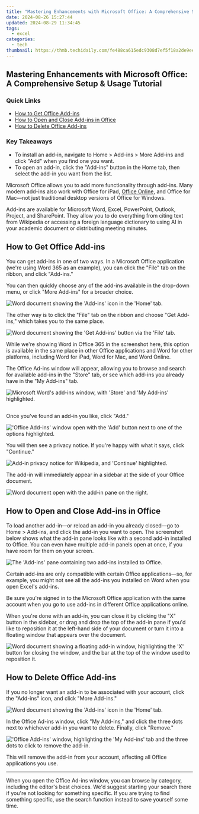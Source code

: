 ```yaml
---
title: "Mastering Enhancements with Microsoft Office: A Comprehensive Setup & Usage Tutorial"
date: 2024-08-26 15:27:44
updated: 2024-08-29 11:34:45
tags:
  - excel
categories:
  - tech
thumbnail: https://thmb.techidaily.com/fe488ca615edc9308d7ef5f18a2de9eeeab475c2bf30ee9f714175262d3f8617.jpeg
---
```


## Mastering Enhancements with Microsoft Office: A Comprehensive Setup & Usage Tutorial

### Quick Links

* [How to Get Office Add-ins](https://tiktok-clips.techidaily.com/updated-leaders-in-conversion-6-best-no-cost-tiktok-to-mp3-online-tools-for-2024/)
* [How to Open and Close Add-ins in Office](https://youtube-zero.techidaily.com/iscover-the-secrets-to-youtubes-rankings-with-keywords/)
* [How to Delete Office Add-ins](https://screen-video-capture.techidaily.com/in-2024-perfecting-the-art-of-saving-gameplay-footage-on-android/)

### Key Takeaways

* To install an add-in, navigate to Home > Add-ins > More Add-ins and click "Add" when you find one you want.
* To open an add-in, click the "Add-ins" button in the Home tab, then select the add-in you want from the list.

 Microsoft Office allows you to add more functionality through add-ins. Many modern add-ins also work with Office for iPad, [Office Online](https://instagram-video-files.techidaily.com/updated-in-2024-immortalize-memories-unleash-save-free-magic/), and Office for Mac—not just traditional desktop versions of Office for Windows.

 Add-ins are available for Microsoft Word, Excel, PowerPoint, Outlook, Project, and SharePoint. They allow you to do everything from citing text from Wikipedia or accessing a foreign language dictionary to using AI in your academic document or distributing meeting minutes.

##  How to Get Office Add-ins

 You can get add-ins in one of two ways. In a Microsoft Office application (we're using Word 365 as an example), you can click the "File" tab on the ribbon, and click "Add-ins."

 You can then quickly choose any of the add-ins available in the drop-down menu, or click "More Add-ins" for a broader choice.

![Word document showing the 'Add-ins' icon in the 'Home' tab.](https://static1.howtogeekimages.com/wordpress/wp-content/uploads/2024/02/add-ins-icon-1.png) 

 The other way is to click the "File" tab on the ribbon and choose "Get Add-ins," which takes you to the same place.

![Word document showing the 'Get Add-ins' button via the 'File' tab.](https://static1.howtogeekimages.com/wordpress/wp-content/uploads/2024/02/get-add-ins.png) 

 While we're showing Word in Office 365 in the screenshot here, this option is available in the same place in other Office applications and Word for other platforms, including Word for iPad, Word for Mac, and Word Online.

 The Office Ad-ins window will appear, allowing you to browse and search for available add-ins in the "Store" tab, or see which add-ins you already have in the "My Add-ins" tab.

![Microsoft Word's add-ins window, with 'Store' and 'My Add-ins' highlighted.](https://static1.howtogeekimages.com/wordpress/wp-content/uploads/2024/02/add-ins-window-1.png) 

## 

 Once you've found an add-in you like, click "Add."

!['Office Add-ins' window open with the 'Add' button next to one of the options highlighted.](https://static1.howtogeekimages.com/wordpress/wp-content/uploads/2024/02/choose-add-in.png) 

 You will then see a privacy notice. If you're happy with what it says, click "Continue."

![Add-in privacy notice for Wikipedia, and 'Continue' highlighted.](https://static1.howtogeekimages.com/wordpress/wp-content/uploads/2024/02/privacy-notice.png) 

 The add-in will immediately appear in a sidebar at the side of your Office document.

![Word document open with the add-in pane on the right.](https://static1.howtogeekimages.com/wordpress/wp-content/uploads/2024/02/add-in-pane.png) 

##  How to Open and Close Add-ins in Office

 To load another add-in—or reload an add-in you already closed—go to Home > Add-ins, and click the add-in you want to open. The screenshot below shows what the add-in pane looks like with a second add-in installed to Office. You can even have multiple add-in panels open at once, if you have room for them on your screen.

![The 'Add-ins' pane containing two add-ins installed to Office.](https://static1.howtogeekimages.com/wordpress/wp-content/uploads/2024/02/more-add-ins.png) 

 Certain add-ins are only compatible with certain Office applications—so, for example, you might not see all the add-ins you installed on Word when you open Excel's add-ins.

 Be sure you're signed in to the Microsoft Office application with the same account when you go to use add-ins in different Office applications online.

 When you're done with an add-in, you can close it by clicking the "X" button in the sidebar, or drag and drop the top of the add-in pane if you'd like to reposition it at the left-hand side of your document or turn it into a floating window that appears over the document.

![Word document showing a floating add-in window, highlighting the 'X' button for closing the window, and the bar at the top of the window used to reposition it.](https://static1.howtogeekimages.com/wordpress/wp-content/uploads/2024/02/click-and-drag.png) 

##  How to Delete Office Add-ins

 If you no longer want an add-in to be associated with your account, click the "Add-ins" icon, and click "More Add-ins."

![Word document showing the 'Add-ins' icon in the 'Home' tab.](https://static1.howtogeekimages.com/wordpress/wp-content/uploads/2024/02/add-ins-icon-1.png) 

 In the Office Ad-ins window, click "My Add-ins," and click the three dots next to whichever add-in you want to delete. Finally, click "Remove."

!['Office Add-ins' window, highlighting the 'My Add-ins' tab and the three dots to click to remove the add-in.](https://static1.howtogeekimages.com/wordpress/wp-content/uploads/2024/02/remove-add-ins.png) 

 This will remove the add-in from your account, affecting all Office applications you use.

---

 When you open the Office Ad-ins window, you can browse by category, including the editor's best choices. We'd suggest starting your search there if you're not looking for something specific. If you are trying to find something specific, use the search function instead to save yourself some time.

<ins class="adsbygoogle"
     style="display:block"
     data-ad-format="autorelaxed"
     data-ad-client="ca-pub-7571918770474297"
     data-ad-slot="1223367746"></ins>



<ins class="adsbygoogle"
     style="display:block"
     data-ad-client="ca-pub-7571918770474297"
     data-ad-slot="8358498916"
     data-ad-format="auto"
     data-full-width-responsive="true"></ins>
